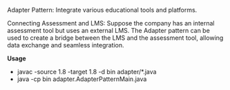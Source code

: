 Adapter Pattern: Integrate various educational tools and platforms.

Connecting Assessment and LMS: Suppose the company has an internal assessment tool but uses an external LMS. The Adapter pattern can be used to create a bridge between the LMS and the assessment tool, allowing data exchange and seamless integration.

**Usage**
- javac -source 1.8 -target 1.8 -d bin adapter/*.java
- java -cp bin adapter.AdapterPatternMain.java
